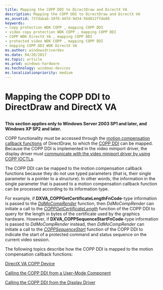 ```yaml
---
title: Mapping the COPP DDI to DirectDraw and DirectX VA
description: Mapping the COPP DDI to DirectDraw and DirectX VA
ms.assetid: 737dabab-39f0-44fd-9d34-56d812ffde88
keywords:
- copy protection WDK COPP , mapping COPP DDI
- video copy protection WDK COPP , mapping COPP DDI
- COPP WDK DirectX VA , mapping COPP DDI
- protected video WDK COPP , mapping COPP DDI
- mapping COPP DDI WDK DirectX VA
ms.author: windowsdriverdev
ms.date: 04/20/2017
ms.topic: article
ms.prod: windows-hardware
ms.technology: windows-devices
ms.localizationpriority: medium
---
```


# Mapping the COPP DDI to DirectDraw and DirectX VA


## <span id="ddk_mapping_the_copp_ddi_to_directdraw_and_directx_va_gg"></span><span id="DDK_MAPPING_THE_COPP_DDI_TO_DIRECTDRAW_AND_DIRECTX_VA_GG"></span>


**This section applies only to Windows Server 2003 SP1 and later, and Windows XP SP2 and later.**

COPP functionality must be accessed through the [motion compensation callback functions](motion-compensation-callbacks.md) of DirectDraw, to which the [COPP DDI](https://msdn.microsoft.com/library/windows/hardware/ff540449) can be mapped. Because the COPP DDI is implemented in the video miniport driver, the display driver must [communicate with the video miniport driver by using COPP IOCTLs](communicating-ioctls-to-the-video-miniport-driver.md).

The COPP DDI can be mapped to the motion compensation callback functions because they do not use typed parameters (that is, their single parameter is a pointer to a structure). In other words, the information in the single parameter that is passed to a motion compensation callback function can be processed according to its information type.

For example, if **DXVA\_COPPGetCertificateLengthFnCode**-type information is passed to the [*DdMoCompRender*](https://msdn.microsoft.com/library/windows/hardware/ff550248) function, then *DdMoCompRender* can initiate a call to the [*COPPGetCertificateLength*](https://msdn.microsoft.com/library/windows/hardware/ff539644) function of the COPP DDI to query for the length in bytes of the certificate used by the graphics hardware. However, if **DXVA\_COPPSequenceStartFnCode**-type information is passed to *DdMoCompRender* instead, then *DdMoCompRender* can initiate a call to the [*COPPSequenceStart*](https://msdn.microsoft.com/library/windows/hardware/ff540421) function of the COPP DDI to indicate the start of a protected command and status sequence on the current video session.

The following topics describe how the COPP DDI is mapped to the motion compensation callback functions:

[DirectX VA COPP Device](directx-va-copp-device.md)

[Calling the COPP DDI from a User-Mode Component](calling-the-copp-ddi-from-a-user-mode-component.md)

[Calling the COPP DDI from the Display Driver](calling-the-copp-ddi-from-the-display-driver.md)

 

 





